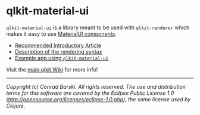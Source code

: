 # qlkit-material-ui

`qlkit-material-ui` is a library meant to be used with `qlkit-renderer` which makes it easy to use [MaterialUI components](http://material-ui.com).

- [Recommended Introductory Article](https://medium.com/p/79b7b118ddac)
- [Description of the rendering syntax](https://github.com/forward-blockchain/qlkit/wiki/Differences-from-Om-Next#render-function-html-syntax)
- [Example app using `qlkit-material-ui`](https://github.com/forward-blockchain/qlkit-todo-demo)

Visit the [main qlkit Wiki](https://github.com/forward-blockchain/qlkit/wiki) for more info!

---
_Copyright (c) Conrad Barski. All rights reserved._
_The use and distribution terms for this software are covered by the Eclipse Public License 1.0 (http://opensource.org/licenses/eclipse-1.0.php), the same license used by Clojure._
